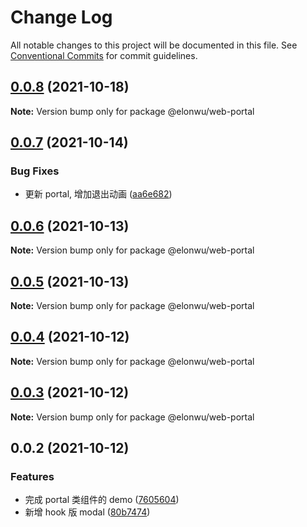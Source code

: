# Change Log

All notable changes to this project will be documented in this file.
See [Conventional Commits](https://conventionalcommits.org) for commit guidelines.

## [0.0.8](https://github.com/ElonWu/elonwu_ui/compare/@elonwu/web-portal@0.0.7...@elonwu/web-portal@0.0.8) (2021-10-18)

**Note:** Version bump only for package @elonwu/web-portal





## [0.0.7](https://github.com/ElonWu/elonwu_ui/compare/@elonwu/web-portal@0.0.6...@elonwu/web-portal@0.0.7) (2021-10-14)


### Bug Fixes

* 更新 portal, 增加退出动画 ([aa6e682](https://github.com/ElonWu/elonwu_ui/commit/aa6e682f65717ae3141b79704937cb4c099cfeb4))





## [0.0.6](https://github.com/ElonWu/elonwu_ui/compare/@elonwu/web-portal@0.0.5...@elonwu/web-portal@0.0.6) (2021-10-13)

**Note:** Version bump only for package @elonwu/web-portal





## [0.0.5](https://github.com/ElonWu/elonwu_ui/compare/@elonwu/web-portal@0.0.4...@elonwu/web-portal@0.0.5) (2021-10-13)

**Note:** Version bump only for package @elonwu/web-portal





## [0.0.4](https://github.com/ElonWu/elonwu_ui/compare/@elonwu/web-portal@0.0.3...@elonwu/web-portal@0.0.4) (2021-10-12)

**Note:** Version bump only for package @elonwu/web-portal

## [0.0.3](https://github.com/ElonWu/elonwu_ui/compare/@elonwu/web-portal@0.0.2...@elonwu/web-portal@0.0.3) (2021-10-12)

**Note:** Version bump only for package @elonwu/web-portal

## 0.0.2 (2021-10-12)

### Features

- 完成 portal 类组件的 demo ([7605604](https://github.com/ElonWu/elonwu_ui/commit/76056040e776489739f3fd91a4d0a862b414d9a0))
- 新增 hook 版 modal ([80b7474](https://github.com/ElonWu/elonwu_ui/commit/80b7474ea4f8576b383f69c1be0036b8e066a189))
